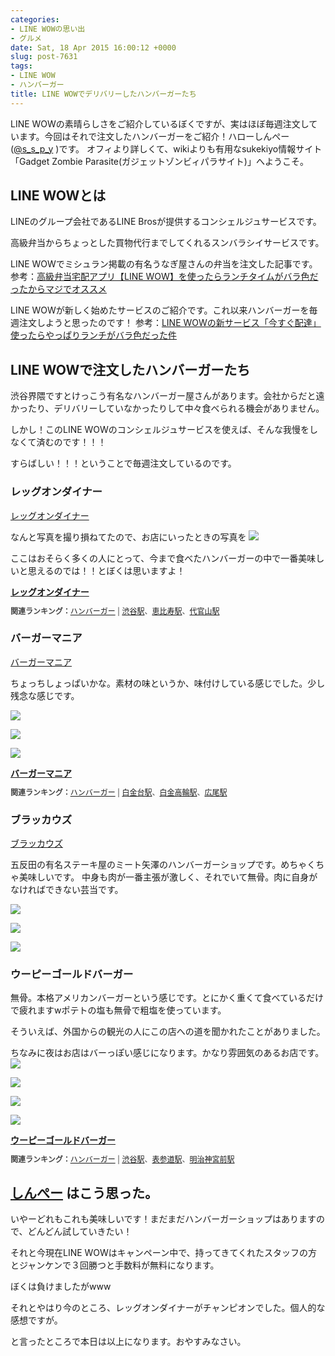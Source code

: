 ```yaml
---
categories:
- LINE WOWの思い出
- グルメ
date: Sat, 18 Apr 2015 16:00:12 +0000
slug: post-7631
tags:
- LINE WOW
- ハンバーガー
title: LINE WOWでデリバリーしたハンバーガーたち
---
```


LINE WOWの素晴らしさをご紹介しているぼくですが、実はほぼ毎週注文しています。今回はそれで注文したハンバーガーをご紹介！<!--more-->ハローしんぺー(<a href="https://twitter.com/s_s_p_y" target="_blank">@s_s_p_y</a> )です。
オフィより詳しくて、wikiよりも有用なsukekiyo情報サイト「Gadget Zombie Parasite(ガジェットゾンビィパラサイト)」へようこそ。

<h2>LINE WOWとは</h2>

LINEのグループ会社であるLINE Brosが提供するコンシェルジュサービスです。

高級弁当からちょっとした買物代行までしてくれるスンバラシイサービスです。


LINE WOWでミシュラン掲載の有名うなぎ屋さんの弁当を注文した記事です。
参考：<a href="https://www.warawareotoko.com/2015/03/15/post-7377/">高級弁当宅配アプリ【LINE WOW】を使ったらランチタイムがバラ色だったからマジでオススメ</a>

LINE WOWが新しく始めたサービスのご紹介です。これ以来ハンバーガーを毎週注文しようと思ったのです！
参考：<a href="https://www.warawareotoko.com/2015/04/15/post-7595/">LINE WOWの新サービス「今すぐ配達」使ったらやっぱりランチがバラ色だった件</a>



<h2>LINE WOWで注文したハンバーガーたち</h2>

渋谷界隈ですとけっこう有名なハンバーガー屋さんがあります。会社からだと遠かったり、デリバリーしていなかったりして中々食べられる機会がありません。

しかし！このLINE WOWのコンシェルジュサービスを使えば、そんな我慢をしなくて済むのです！！！

すらばしい！！！ということで毎週注文しているのです。

<h3>レッグオンダイナー</h3>

<a href="http://www.regondiner.com/">レッグオンダイナー</a>

なんと写真を撮り損ねてたので、お店にいったときの写真を
![](images/IIMG_6360.jpg)

ここはおそらく多くの人にとって、今まで食べたハンバーガーの中で一番美味しいと思えるのでは！！とぼくは思いますよ！

<div><strong><a href="http://tabelog.com/tokyo/A1303/A130301/13054359/" target="_blank">レッグオンダイナー</a></strong>
<script src="http://tabelog.com/badge/google_badge?escape=false&rcd=13054359" type="text/javascript" charset="utf-8"></script>
</div>
<p style="color:#444444; font-size:12px;">
<strong>関連ランキング：</strong><a href="http://tabelog.com/rstLst/hamburger/">ハンバーガー</a> | <a href="http://tabelog.com/tokyo/A1303/A130301/R4698/rstLst/">渋谷駅</a>、<a href="http://tabelog.com/tokyo/A1303/A130302/R1528/rstLst/">恵比寿駅</a>、<a href="http://tabelog.com/tokyo/A1303/A130303/R5661/rstLst/">代官山駅</a></p>


<h3>バーガーマニア</h3>

<a href="http://www.burger-mania.com/">バーガーマニア</a>

ちょっちしょっぱいかな。素材の味というか、味付けしている感じでした。少し残念な感じです。

![](images/IIMG_6722.jpg)

![](images/IIMG_6725.jpg)

![](images/IIMG_6726.jpg)

<div><strong><a href="http://tabelog.com/tokyo/A1316/A131602/13047335/" target="_blank">バーガーマニア</a></strong>
<script src="http://tabelog.com/badge/google_badge?escape=false&rcd=13047335" type="text/javascript" charset="utf-8"></script>
</div>
<p style="color:#444444; font-size:12px;">
<strong>関連ランキング：</strong><a href="http://tabelog.com/rstLst/hamburger/">ハンバーガー</a> | <a href="http://tabelog.com/tokyo/A1316/A131602/R5030/rstLst/">白金台駅</a>、<a href="http://tabelog.com/tokyo/A1316/A131602/R5032/rstLst/">白金高輪駅</a>、<a href="http://tabelog.com/tokyo/A1307/A130703/R8603/rstLst/">広尾駅</a></p>


<h3>ブラッカウズ</h3>

<a href="http://www.kuroge-wagyu.com/bc/">ブラッカウズ</a>

五反田の有名ステーキ屋のミート矢澤のハンバーガーショップです。めちゃくちゃ美味しいです。
中身も肉が一番主張が激しく、それでいて無骨。肉に自身がなければできない芸当です。

![](images/IIMG_67561.jpg)

![](images/IIMG_6758.jpg)

![](images/IIMG_67601.jpg)

<h3>ウーピーゴールドバーガー</h3>

無骨。本格アメリカンバーガーという感じです。とにかく重くて食べているだけで疲れますwポテトの塩も無骨で粗塩を使っています。

そういえば、外国からの観光の人にこの店への道を聞かれたことがありました。

ちなみに夜はお店はバーっぽい感じになります。かなり雰囲気のあるお店です。
![](images/IIMG_6813.jpg)

![](images/IIMG_6816.jpg)

![](images/IIMG_6817.jpg)


![](images/IIMG_6819.jpg)

<div><strong><a href="http://tabelog.com/tokyo/A1303/A130301/13121586/" target="_blank">ウーピーゴールドバーガー</a></strong>
<script src="http://tabelog.com/badge/google_badge?escape=false&rcd=13121586" type="text/javascript" charset="utf-8"></script>
</div>
<p style="color:#444444; font-size:12px;">
<strong>関連ランキング：</strong><a href="http://tabelog.com/rstLst/hamburger/">ハンバーガー</a> | <a href="http://tabelog.com/tokyo/A1303/A130301/R4698/rstLst/">渋谷駅</a>、<a href="http://tabelog.com/tokyo/A1306/A130602/R2153/rstLst/">表参道駅</a>、<a href="http://tabelog.com/tokyo/A1306/A130601/R9951/rstLst/">明治神宮前駅</a></p>


<h2><a href="https://twitter.com/s_s_p_y" target="_blank">しんぺー</a> はこう思った。</h2>

いやーどれもこれも美味しいです！まだまだハンバーガーショップはありますので、どんどん試していきたい！

それと今現在LINE WOWはキャンペーン中で、持ってきてくれたスタッフの方とジャンケンで３回勝つと手数料が無料になります。

ぼくは負けましたがwww

それとやはり今のところ、レッグオンダイナーがチャンピオンでした。個人的な感想ですが。

と言ったところで本日は以上になります。おやすみなさい。